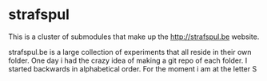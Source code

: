 strafspul
=========

This is a cluster of submodules that make up the http://strafspul.be website.

strafspul.be is a large collection of experiments that all reside in their own folder.
One day i had the crazy idea of making a git repo of each folder. I started backwards in alphabetical order. For the moment i am at the letter S
